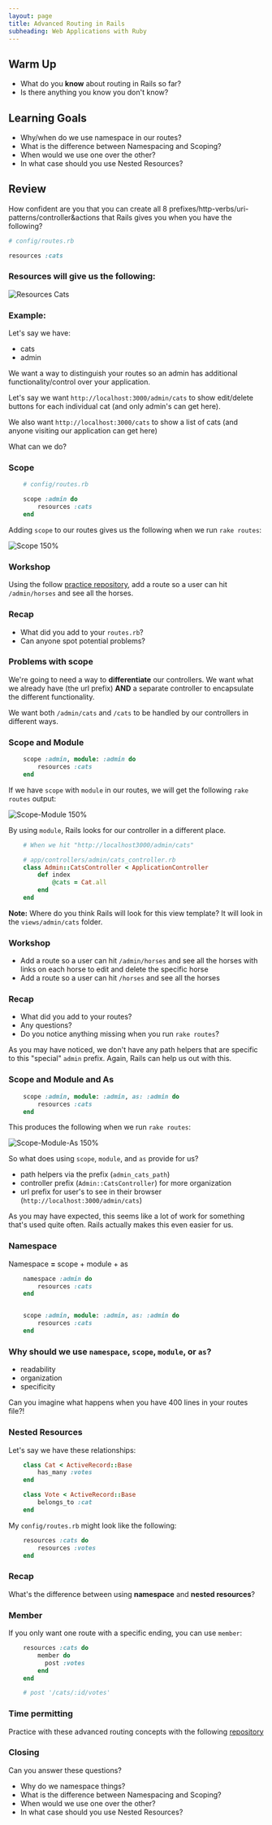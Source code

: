 ```yaml
---
layout: page
title: Advanced Routing in Rails
subheading: Web Applications with Ruby
---
```


## Warm Up

* What do you **know** about routing in Rails so far?
* Is there anything you know you don't know?


## Learning Goals

- Why/when do we use namespace in our routes?
- What is the difference between Namespacing and Scoping?
- When would we use one over the other?
- In what case should you use Nested Resources?

## Review

How confident are you that you can create all 8 prefixes/http-verbs/uri-patterns/controller&actions that Rails gives you when you have the following?

```ruby
# config/routes.rb

resources :cats
```


### Resources will give us the following:
![Resources Cats](http://i.imgur.com/efXfyNW.png)

### Example:

Let's say we have:
- cats
- admin

We want a way to distinguish your routes so an admin has additional functionality/control over your application.


Let's say we want `http://localhost:3000/admin/cats` to show edit/delete buttons for each individual cat (and only admin's can get here).

We also want `http://localhost:3000/cats` to show a list of cats (and anyone visiting our application can get here)

What can we do?

### Scope


```ruby
	# config/routes.rb

	scope :admin do
		resources :cats
	end
```

Adding `scope` to our routes gives us the following when we run `rake routes`:

![Scope 150%](http://i.imgur.com/O10zMLa.png)


### Workshop

Using the follow [practice repository](https://github.com/case-eee/horse-example), add a route so a user can hit `/admin/horses` and see all the horses.


### Recap

* What did you add to your `routes.rb`?
* Can anyone spot potential problems?


### Problems with **scope**

We're going to need a way to **differentiate** our controllers. We want what we already have (the url prefix) **AND** a separate controller to encapsulate the different functionality.

We want both `/admin/cats` and `/cats` to be handled by our controllers in different ways.

### Scope and Module

```ruby
	scope :admin, module: :admin do
		resources :cats
	end
```

If we have `scope` with `module` in our routes, we will get the following `rake routes` output:


![Scope-Module 150%](http://i.imgur.com/GvKOhiv.png)

By using `module`, Rails looks for our controller in a different place.

```ruby
	# When we hit "http://localhost3000/admin/cats"

	# app/controllers/admin/cats_controller.rb
	class Admin::CatsController < ApplicationController
		def index
			@cats = Cat.all
		end
	end

```

**Note:** Where do you think Rails will look for this view template? It will look in the `views/admin/cats` folder.


### Workshop

* Add a route so a user can hit `/admin/horses` and see all the horses with links on each horse to edit and delete the specific horse
* Add a route so a user can hit `/horses` and see all the horses

### Recap
* What did you add to your routes?
* Any questions?
* Do you notice anything missing when you run `rake routes`?

As you may have noticed, we don't have any path helpers that are specific to this "special" `admin` prefix. Again, Rails can help us out with this.


### Scope and Module and As

```ruby
	scope :admin, module: :admin, as: :admin do
		resources :cats
	end
```

This produces the following when we run `rake routes`:


![Scope-Module-As 150%](http://i.imgur.com/eY5o0wx.png)

So what does using `scope`, `module`, and `as` provide for us?

* path helpers via the prefix (`admin_cats_path`)
* controller prefix (`Admin::CatsController`) for more organization
* url prefix for user's to see in their browser (`http://localhost:3000/admin/cats`)

As you may have expected, this seems like a lot of work for something that's used quite often. Rails actually makes this even easier for us.

### Namespace

Namespace **=** scope + module + as

```ruby
	namespace :admin do
		resources :cats
	end


	scope :admin, module: :admin, as: :admin do
		resources :cats
	end
```

### Why should we use `namespace`, `scope`, `module`, or `as`?

* readability
* organization
* specificity


Can you imagine what happens when you have 400 lines in your routes file?!

### Nested Resources  

Let's say we have these relationships:

```ruby
	class Cat < ActiveRecord::Base
		has_many :votes
	end

	class Vote < ActiveRecord::Base
		belongs_to :cat
	end

```

My `config/routes.rb` might look like the following:

```ruby
	resources :cats do
		resources :votes
	end
```

### Recap
What's the difference between using **namespace** and **nested resources**?


### Member

If you only want one route with a specific ending, you can use `member`:

```ruby
	resources :cats do
		member do
		  post :votes
		end
	end

	# post '/cats/:id/votes'

```

### Time permitting
Practice with these advanced routing concepts with the following [repository](https://github.com/case-eee/lesson-example)

### Closing
Can you answer these questions?

- Why do we namespace things?
- What is the difference between Namespacing and Scoping?
- When would we use one over the other?
- In what case should you use Nested Resources?
